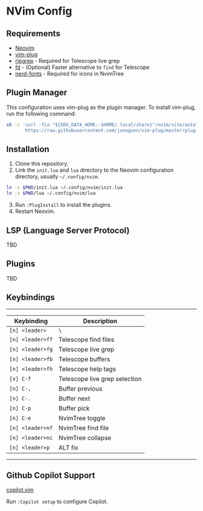 # NVim Config

## Requirements
- [Neovim](https://neovim.io/)
- [vim-plug](https://github.com/junegunn/vim-plug)
- [ripgrep](https://github.com/BurntSushi/ripgrep) - Required for Telescope live grep
- [fd](https://github.com/sharkdp/fd) - (Optional) Faster alternative to `find` for Telescope
- [nerd-fonts](https://github.com/ryanoasis/nerd-fonts) - Required for icons in NvimTree

## Plugin Manager
This configuration uses vim-plug as the plugin manager. To install vim-plug, run the following command:
```sh
sh -c 'curl -fLo "${XDG_DATA_HOME:-$HOME/.local/share}"/nvim/site/autoload/plug.vim --create-dirs \
       https://raw.githubusercontent.com/junegunn/vim-plug/master/plug.vim'
```

## Installation
1. Clone this repository. 
2. Link the `init.lua` and `lua` directory to the Neovim configuration directory, usually `~/.config/nvim`.
```sh
ln -s $PWD/init.lua ~/.config/nvim/init.lua
ln -s $PWD/lua ~/.config/nvim/lua
```
3. Run `:PlugInstall` to install the plugins.
4. Restart Neovim.

## LSP (Language Server Protocol)
TBD

## Plugins
TBD

## Keybindings
----------------------------------------------------
| Keybinding       | Description                   |
|------------------|-------------------------------|
| `[n] <leader>`   | `\`                           |
| `[n] <leader>ff` | Telescope find files          |
| `[n] <leader>fg` | Telescope live grep           |
| `[n] <leader>fb` | Telescope buffers             |
| `[n] <leader>fh` | Telescope help tags           |
| `[v] C-f`        | Telescope live grep selection |
| `[n] C-,`        | Buffer previous               |
| `[n] C-.`        | Buffer next                   |
| `[n] C-p`        | Buffer pick                   |
| `[n] C-e`        | NvimTree toggle               |
| `[n] <leader>nf` | NvimTree find file            |
| `[n] <leader>nc` | NvimTree collapse             |
| `[n] <leader>p`  | ALT fix                       |
----------------------------------------------------

## Github Copilot Support
[copilot.vim](https://github.com/github/copilot.vim)

Run `:Copilot setup` to configure Copilot.
